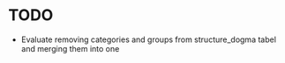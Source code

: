 # TODO

- Evaluate removing categories and groups from structure_dogma tabel and merging them into one
